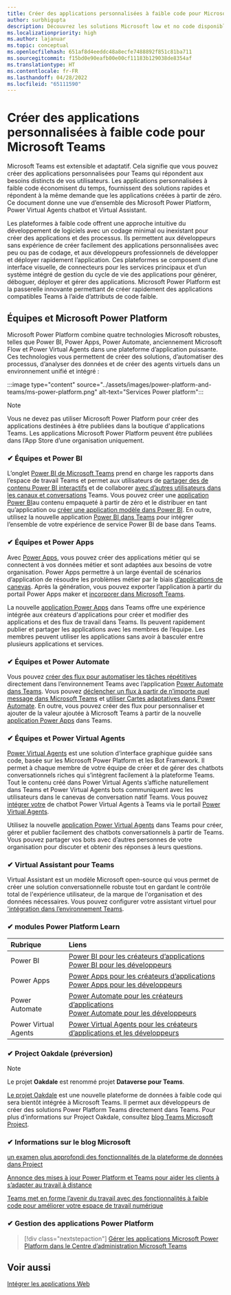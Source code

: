 ```yaml
---
title: Créer des applications personnalisées à faible code pour Microsoft Teams
author: surbhigupta
description: Découvrez les solutions Microsoft low et no code disponibles avec Teams Microsoft Power Platform. Découvrez les solutions, telles que les Power Apps, les Power Automate, les Virtual Assistant et bien plus encore.
ms.localizationpriority: high
ms.author: lajanuar
ms.topic: conceptual
ms.openlocfilehash: 651af8d4eeddc48a8ecfe7488892f851c81ba711
ms.sourcegitcommit: f15bd0e90eafb00e00cf11183b129038de8354af
ms.translationtype: HT
ms.contentlocale: fr-FR
ms.lasthandoff: 04/28/2022
ms.locfileid: "65111590"
---
```

# <a name="create-low-code-custom-apps-for-microsoft-teams"></a>Créer des applications personnalisées à faible code pour Microsoft Teams

Microsoft Teams est extensible et adaptatif. Cela signifie que vous pouvez créer des applications personnalisées pour Teams qui répondent aux besoins distincts de vos utilisateurs. Les applications personnalisées à faible code économisent du temps, fournissent des solutions rapides et répondent à la même demande que les applications créées à partir de zéro. Ce document donne une vue d’ensemble des Microsoft Power Platform, Power Virtual Agents chatbot et Virtual Assistant.

Les plateformes à faible code offrent une approche intuitive du développement de logiciels avec un codage minimal ou inexistant pour créer des applications et des processus. Ils permettent aux développeurs sans expérience de créer facilement des applications personnalisées avec peu ou pas de codage, et aux développeurs professionnels de développer et déployer rapidement l’application. Ces plateformes se composent d’une interface visuelle, de connecteurs pour les services principaux et d’un système intégré de gestion du cycle de vie des applications pour générer, déboguer, déployer et gérer des applications. Microsoft Power Platform est la passerelle innovante permettant de créer rapidement des applications compatibles Teams à l’aide d’attributs de code faible.

## <a name="teams-and-microsoft-power-platform"></a>Équipes et Microsoft Power Platform

Microsoft Power Platform combine quatre technologies Microsoft robustes, telles que Power BI, Power Apps, Power Automate, anciennement Microsoft Flow et Power Virtual Agents dans une plateforme d’application puissante. Ces technologies vous permettent de créer des solutions, d’automatiser des processus, d’analyser des données et de créer des agents virtuels dans un environnement unifié et intégré :

:::image type="content" source="../assets/images/power-platform-and-teams/ms-power-platform.png" alt-text="Services Power platform":::

> [!NOTE]
> Vous ne devez pas utiliser Microsoft Power Platform pour créer des applications destinées à être publiées dans la boutique d'applications Teams. Les applications Microsoft Power Platform peuvent être publiées dans l’App Store d’une organisation uniquement.

### <a name="-teams-and-power-bi"></a>✔ Équipes et Power BI

L’onglet [Power BI de Microsoft Teams](https://powerbi.microsoft.com/blog/announcing-new-power-bi-tab-for-microsoft-teams/) prend en charge les rapports dans l’espace de travail Teams et permet aux utilisateurs de [partager des de contenu Power BI interactifs](/power-bi/collaborate-share/service-embed-report-microsoft-teams) et de collaborer [avec d’autres utilisateurs dans les canaux et conversations](/power-bi/collaborate-share/service-collaborate-microsoft-teams) Teams. Vous pouvez créer une [application Power BI](/power-bi/collaborate-share/service-create-distribute-apps)au contenu empaqueté à partir de zéro et le distribuer en tant qu’application ou [créer une application modèle dans Power BI](/power-bi/connect-data/service-template-apps-create). En outre, utilisez la nouvelle application [Power BI dans Teams](https://go.microsoft.com/fwlink/?linkid=2143643) pour intégrer l’ensemble de votre expérience de service Power BI de base dans Teams.

### <a name="-teams-and-power-apps"></a>✔ Équipes et Power Apps

Avec [Power Apps](/powerapps/powerapps-overview), vous pouvez créer des applications métier qui se connectent à vos données métier et sont adaptées aux besoins de votre organisation.  Power Apps permettre à un large éventail de scénarios d’application de résoudre les problèmes métier par le biais [d’applications de canevas](/powerapps/maker/#canvas-apps). Après la génération, vous pouvez exporter l’application à partir du portail Power Apps maker et [incorporer dans Microsoft Teams](/power-platform/admin/embed-app-teams).

La nouvelle [application Power Apps](https://go.microsoft.com/fwlink/?linkid=2143374) dans Teams offre une expérience intégrée aux créateurs d'applications pour créer et modifier des applications et des flux de travail dans Teams. Ils peuvent rapidement publier et partager les applications avec les membres de l’équipe. Les membres peuvent utiliser les applications sans avoir à basculer entre plusieurs applications et services.

### <a name="-teams-and-power-automate"></a>✔ Équipes et Power Automate

Vous pouvez [créer des flux pour automatiser les tâches répétitives](https://flow.microsoft.com/connectors/shared_teams/microsoft-teams/) directement dans l’environnement Teams avec l’application [Power Automate dans Teams](/power-automate/flows-teams). Vous pouvez [déclencher un flux à partir de n’importe quel message dans Microsoft Teams](/power-automate/trigger-flow-teams-message) et [utiliser Cartes adaptatives dans Power Automate](/power-automate/create-adaptive-cards). En outre, vous pouvez créer des flux pour personnaliser et ajouter de la valeur ajoutée à Microsoft Teams à partir de la nouvelle [application Power Apps](https://go.microsoft.com/fwlink/?linkid=2143539) dans Teams.

### <a name="-teams-and-power-virtual-agents"></a>✔ Équipes et Power Virtual Agents

[Power Virtual Agents](/power-virtual-agents/fundamentals-what-is-power-virtual-agents) est une solution d’interface graphique guidée sans code, basée sur les Microsoft Power Platform et les Bot Framework. Il permet à chaque membre de votre équipe de créer et de gérer des chatbots conversationnels riches qui s’intègrent facilement à la plateforme Teams. Tout le contenu créé dans Power Virtual Agents s’affiche naturellement dans Teams et Power Virtual Agents bots communiquent avec les utilisateurs dans le canevas de conversation natif Teams. Vous pouvez [intégrer votre](/power-virtual-agents/publication-add-bot-to-microsoft-teams) de chatbot Power Virtual Agents à Teams via le portail [Power Virtual Agents](https://powervirtualagents.microsoft.com).

Utilisez la nouvelle [application Power Virtual Agents](https://aka.ms/pva-teams-docs) dans Teams pour créer, gérer et publier facilement des chatbots conversationnels à partir de Teams. Vous pouvez partager vos bots avec d’autres personnes de votre organisation pour discuter et obtenir des réponses à leurs questions.

### <a name="-virtual-assistant-for-teams"></a>✔ Virtual Assistant pour Teams

Virtual Assistant est un modèle Microsoft open-source qui vous permet de créer une solution conversationnelle robuste tout en gardant le contrôle total de l'expérience utilisateur, de la marque de l'organisation et des données nécessaires. Vous pouvez configurer votre assistant virtuel pour ['intégration dans l’environnement Teams](https://microsoft.github.io/botframework-solutions/clients-and-channels/tutorials/enable-teams/1-intro).

### <a name="-power-platform-learn-modules"></a>✔ modules Power Platform Learn

|  Rubrique  |  Liens  |
|:---------|:----------------------|
|Power BI|[Power BI pour les créateurs d’applications](/learn/browse/?expanded=power-platform&products=power-bi&roles=maker)</br>[Power BI pour les développeurs](/learn/browse/?expanded=power-platform&products=power-bi&roles=developer)|
|Power Apps|[Power Apps pour les créateurs d’applications](/learn/browse/?products=power-apps&roles=maker)</br>[Power Apps pour les développeurs](/learn/browse/?products=power-apps)|
|Power Automate|[Power Automate pour les créateurs d’applications](/learn/browse/?expanded=power-platform&products=power-automate&roles=maker)</br>[Power Automate pour les développeurs](/learn/browse/?expanded=power-platform&products=power-automate&roles=developer)|
|Power Virtual Agents|[Power Virtual Agents pour les créateurs d’applications et les développeurs](/learn/browse/?products=power-virtual-agents&expanded=power-platform&roles=maker)|

### <a name="-project-oakdale-preview"></a>✔ Project Oakdale (préversion)

> [!NOTE]
> Le projet **Oakdale** est renommé projet **Dataverse pour Teams**.

[Le projet Oakdale](https://techcommunity.microsoft.com/t5/microsoft-teams-blog/teams-is-shaping-the-future-of-work-with-low-code-features-to/ba-p/1507180
) est une nouvelle plateforme de données à faible code qui sera bientôt intégrée à Microsoft Teams. Il permet aux développeurs de créer des solutions Power Platform Teams directement dans Teams. Pour plus d’informations sur Project Oakdale, consultez [blog Teams Microsoft Project](https://powerapps.microsoft.com/blog/introducing-project-oakdale-a-new-low-code-data-platform-for-microsoft-teams).

### <a name="-microsoft-blog-insights"></a>✔ Informations sur le blog Microsoft

[un examen plus approfondi des fonctionnalités de la plateforme de données dans Project](https://powerapps.microsoft.com/blog/a-closer-look-at-data-platform-capabilities-in-project-oakdale/)

[Annonce des mises à jour Power Platform et Teams pour aider les clients à s’adapter au travail à distance](https://cloudblogs.microsoft.com/powerplatform/2020/05/19/announcing-power-platform-and-teams-updates-to-help-customers-adapt-to-remote-work/)

[Teams met en forme l’avenir du travail avec des fonctionnalités à faible code pour améliorer votre espace de travail numérique](https://techcommunity.microsoft.com/t5/microsoft-teams-blog/teams-is-shaping-the-future-of-work-with-low-code-features-to/ba-p/1507180)

### <a name="-managing-power-platform-apps"></a>✔ Gestion des applications Power Platform

> [!div class="nextstepaction"]
> [Gérer les applications Microsoft Power Platform dans le Centre d’administration Microsoft Teams](/microsoftteams/manage-power-platform-apps)

## <a name="see-also"></a>Voir aussi

[Intégrer les applications Web](~/samples/integrate-web-apps-overview.md)
